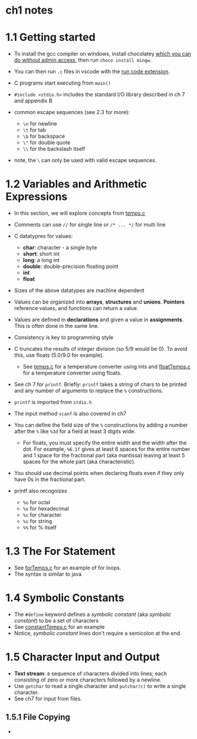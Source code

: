 # ch1 notes

# 1.1 Getting started

- To install the gcc compiler on windows, install chocolatey [which you can do without admin access](https://chocolatey.org/docs/installation#non-administrative-install), then run `choco install mingw`.
- You can then run `.c` files in vscode with the [run code extension](https://marketplace.visualstudio.com/items?itemName=formulahendry.code-runner#:~:text=To%20run%20code%3A,Code%20in%20editor%20context%20menu).
- C programs start executing from `main()`
- `#include <stdio.h>` includes the standard I/O library described in ch 7 and appendix B

- common escape sequences (see 2.3 for more):
  - `\n` for newline
  - `\t` for tab
  - `\b` for backspace
  - `\"` for double quote
  - `\\` for the backslash itself

- note, the `\` can only be used with valid escape sequences.

# 1.2 Variables and Arithmetic Expressions

- In this section, we will explore concepts from [temps.c](./examples/temps.c)
- Comments can use `//` for single line or `/* ... */` for multi line

- C datatypres for values:
  - __char__: character - a single byte
  - __short__: short int
  - __long__: a long int
  - __double__: double-precision floating point
  - __int__
  - __float__

- Sizes of the above datatypes are machine dependent
- Values can be organized into __arrays__, __structures__ and __unions__. __Pointers__ reference values, and functions can return a value.
- Values are defined in __declarations__ and given a value in __assignments__. This is often done in the same line.
- Consistency is key to programming style
- C truncates the results of integer division (so 5/9 would be 0). To avoid this, use floats (5.0/9.0 for example).
  - See [temps.c](./examples/temps.c) for a temperature converter using ints and [floatTemps.c](./examples/floatTemps.c) for a temperature converter using floats.
- See ch 7 for `printf`. Briefly: `printf` takes a string of chars to be printed and any number of arguments to replace the `%` constructions. 
- `printf` is imported from `stdio.h`
- The input method `scanf` is also covered in ch7

- You can define the field size of the `%` constructions by adding a number after the `%` like `%3d` for a field at least 3 digits wide.
  - For floats, you must specify the entire width and the width after the dot. For example, `%6.1f` gives at least 6 spaces for the entire number and 1 space for the fractional part (aka mantissa) leaving at least 5 spaces for the whole part (aka characteristic).

- You should use decimal points when declaring floats even if they only have 0s in the fractional part.
- printf also recognizes
  - `%o` for octal
  - `%x` for hexadecimal
  - `%c` for character
  - `%s` for string
  - `%%` for % itself

# 1.3 The For Statement

- See [forTemps.c](./examples/forTemps.c) for an example of for loops.
- The syntax is similar to java

# 1.4 Symbolic Constants

- The `#define` keyword defines a *symbolic constant* (aka *symbolic constant*) to be a set of characters
- See [constantTemps.c](./examples/constantTemps.c) for an example
- Notice, *symbolic constant* lines don't require a semicolon at the end.

# 1.5 Character Input and Output

- __Text stream__: a sequence of characters divided into lines; each consisting of zero or more characters followed by a newline.
- Use `getchar` to read a single character and `putchar(c)` to write a single character.
- See ch7 for input from files.

## 1.5.1 File Copying

- 